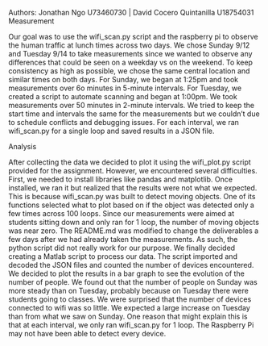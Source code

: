﻿Authors: Jonathan Ngo U73460730 |  David Cocero Quintanilla U18754031
Measurement


Our goal was to use the wifi_scan.py script and the raspberry pi to observe the human traffic at lunch times across two days. We chose Sunday 9/12 and Tuesday 9/14 to take measurements since we wanted to observe any differences that could be seen on a weekday vs on the weekend. To keep consistency as high as possible, we chose the same central location and similar times on both days. 
For Sunday, we began at 1:25pm and took measurements over 6o minutes in 5-minute intervals. For Tuesday, we created a script to automate scanning and began at 1:00pm. We took measurements over 50 minutes in 2-minute intervals. 
We tried to keep the start time and intervals the same for the measurements but we couldn’t due to schedule conflicts and debugging issues. For each interval, we ran wifi_scan.py for a single loop and saved results in a JSON file. 


Analysis


After collecting the data we decided to plot it using the wifi_plot.py script provided for the assignment. However, we encountered several difficulties. First, we needed to install libraries like pandas and matplotlib. Once installed, we ran it but realized that the results were not what we expected. This is because wifi_scan.py was built to detect moving objects. One of its functions selected what to plot based on if the object was detected only a few times across 100 loops. Since our measurements were aimed at students sitting down and only ran for 1 loop, the number of moving objects was near zero. 
 The README.md was modified to change the deliverables a few days after we had already taken the measurements. As such, the python script did not really work for our purpose.
We finally decided creating a Matlab script to process our data. The script imported and decoded the JSON files and counted the number of devices encountered. We decided to plot the results in a bar graph to see the evolution of the number of people. 
We found out that the number of people on Sunday was more steady than on Tuesday, probably because on Tuesday there were students going to classes.
We were surprised that the number of devices connected to wifi was so little. We expected a large increase on Tuesday than from what we saw on Sunday. One reason that might explain this is that at each interval, we only ran wifi_scan.py for 1 loop. The Raspberry Pi may not have been able to detect every device.